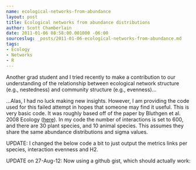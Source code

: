 ```yaml
--- 
name: ecological-networks-from-abundance
layout: post
title: Ecological networks from abundance distributions
author: Scott Chamberlain
date: 2011-01-06 08:58:00.001000 -06:00
sourceslug: _posts/2011-01-06-ecological-networks-from-abundance.md
tags: 
- Ecology
- Networks
- R
---
```


Another grad student and I tried recently to make a contribution to our understanding of the relationship between ecological network structure (e.g., nestedness) and community structure (e.g., evenness)...

...Alas, I had no luck making new insights. However, I am providing the code used for this failed attempt in hopes that someone may find it useful. This is very basic code. It was roughly based off of the paper by Bluthgen et al. 2008 Ecology (<a href="http://www.esajournals.org/doi/abs/10.1890/07-2121.1?journalCode=ecol">here</a>). In my code the number of interactions is set to 600, and there are 30 plant species, and 10 animal species. This assumes they share the same abundance distributions and sigma values. 

UPDATE: I changed the below code a bit to just output the metrics links per species, interaction evenness and H2. 

UPDATE on 27-Aug-12: Now using a github gist, which should actually work:


<script src="https://gist.github.com/3493789.js?file=matricesfromabddist.r"></script>

